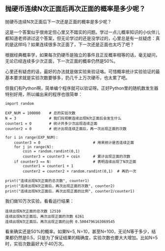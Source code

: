 ## 抛硬币连续N次正面后再次正面的概率是多少呢？

抛硬币连续N次正面后下一次还是正面的概率是多少呢？

这是一个答案似乎很肯定但心里又不踏实的问题。学过一点儿概率知识的小伙伴儿都知道老师讲过这个答案，但无论学过的还是没学过的，心里总是有一丝疑虑：真的是这样吗？如果连续很多次正面了，下一次还是正面也太巧了吧？

根据经典概率学，如果每次扔硬币是独立的事件且正反概率相等的话，毫无疑问，无论已经连续多少次正面，下一次正面的概率仍然是50%。

心里还有疑虑的话，最好的办法就是做实验来验证咯。可惜概率统计实验验证的最基本要求就是实验次数要够多，扔几千上万次硬币，也太累了吧。

但我们有Python啊，简单编个程序就可以验证呀。正好Python里的随机数发生器特别好用，所以编出来的程序也很简单：
```
import random

EXP_NUM = 100000    # 总的实验次数
N = 3               # 我们将观察连续出现N次正面后会发生什么
counter1 = 0        # 统计共多少次出现连续正面
counter2 = 0        # 统计出现连续正面后，再一次出现正面的次数

for i in range(EXP_NUM):
    counter3 = 0                        # 用来统计是否连续正面
    for j in range(N):
        coin = random.randint(0,1)
        counter3 = counter3 + coin      # 累计出现正面的次数
    if counter3 == N:                   # 表明连续出现了N次正面
        counter1 = counter1 + 1
        counter2 = counter2 + random.randint(0,1)  # 再扔一次

print("连续出现N次正面的总次数", counter1)
print("连续出现N次正面后，再次出现正面的次数", counter2)
print("连续出现N次正面后，再次出现正面的比例", counter2/counter1)
```
我们做10万次实验，看看运行结果：
```
连续出现N次正面的总次数 12510
连续出现N次正面后，再次出现正面的次数 6261
连续出现N次正面后，再次出现正面的比例 0.5004796163069545
```
看来确实还是50%的概率。如果N=5, N=10，甚至N=100，无论N等于多少，结果都仍然是0.5，只是为了保证结果的精确度，实验次数也要大大增加。比如N=5时，实验次数最好大于40万次。



